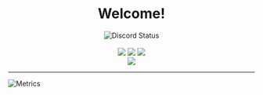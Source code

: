<p>
  <h1 align="center"><b>Welcome!</b></h1>
</p>
 
<p align="center">
  <img alt="Discord Status" src="https://discord.c99.nl/widget/theme-4/319393114815070208.png" />
  <br>
  </br>

  <img src ="https://badgen.net/badge/Open%20Source%20%3F/Yes%21/blue?icon=github">
  <img src ="https://img.shields.io/badge/License-MIT-blue.svg">
  <img src ="https://komarev.com/ghpvc/?username=Ni1kko&color=blue">
  </br>
  <img src ="https://img.shields.io/github/followers/Ni1kko?label=My%20Github%20Followers&logo=github&style=for-the-badge" >


</p>

---
 
![Metrics](https://metrics.lecoq.io/Ni1kko?template=classic&base.hireable=true&lines=1&stars=1&habits=1&leetcode=1&sponsors=1&people=1&stargazers=1&languages=1&achievements=1&followup=1&code=1&base=header%2C%20activity%2C%20community%2C%20repositories%2C%20metadata&base.indepth=false&base.hireable=true&base.skip=false&languages=false&languages.limit=8&languages.threshold=0%25&languages.other=false&languages.colors=github&languages.sections=most-used&languages.indepth=false&languages.analysis.timeout=15&languages.analysis.timeout.repositories=7.5&languages.categories=markup%2C%20programming&languages.recent.categories=markup%2C%20programming&languages.recent.load=300&languages.recent.days=14&stargazers=false&stargazers.charts=true&stargazers.charts.type=classic&stargazers.worldmap=false&stargazers.worldmap.sample=0&lines=false&lines.sections=base&lines.repositories.limit=9999&lines.history.limit=9999&stars=false&stars.limit=4&habits=false&habits.from=200&habits.days=365&habits.facts=true&habits.charts=false&habits.charts.type=chartist&habits.trim=false&habits.languages.limit=8&habits.languages.threshold=0%25&followup=false&followup.sections=repositories&followup.indepth=false&followup.archived=true&people=false&people.limit=24&people.identicons=false&people.identicons.hide=false&people.size=28&people.types=followers%2C%20following&people.shuffle=false&sponsors=false&sponsors.sections=goal%2C%20list%2C%20about&sponsors.past=true&sponsors.size=24&sponsors.title=Sponsor%20Me!&achievements=false&achievements.threshold=C&achievements.secrets=true&achievements.display=detailed&achievements.limit=0&code=false&code.lines=12&code.load=400&code.days=3&code.visibility=public&leetcode=false&leetcode.user=Ni1kko&leetcode.sections=solved&leetcode.limit.skills=10&leetcode.limit.recent=2&config.timezone=Europe%2FLondon)

